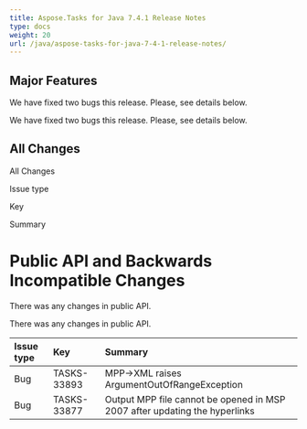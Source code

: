 ```yaml
---
title: Aspose.Tasks for Java 7.4.1 Release Notes
type: docs
weight: 20
url: /java/aspose-tasks-for-java-7-4-1-release-notes/
---
```


## **Major Features**
We have fixed two bugs this release. Please, see details below. 

We have fixed two bugs this release. Please, see details below.
## **All Changes**
All Changes

Issue type

Key

Summary
# **Public API and Backwards Incompatible Changes**
There was any changes in public API. 

There was any changes in public API.

|**Issue type** |**Key** |**Summary** |
| :- | :- | :- |
|Bug |TASKS-33893 |MPP->XML raises ArgumentOutOfRangeException |
|Bug |TASKS-33877 |Output MPP file cannot be opened in MSP 2007 after updating the hyperlinks |

